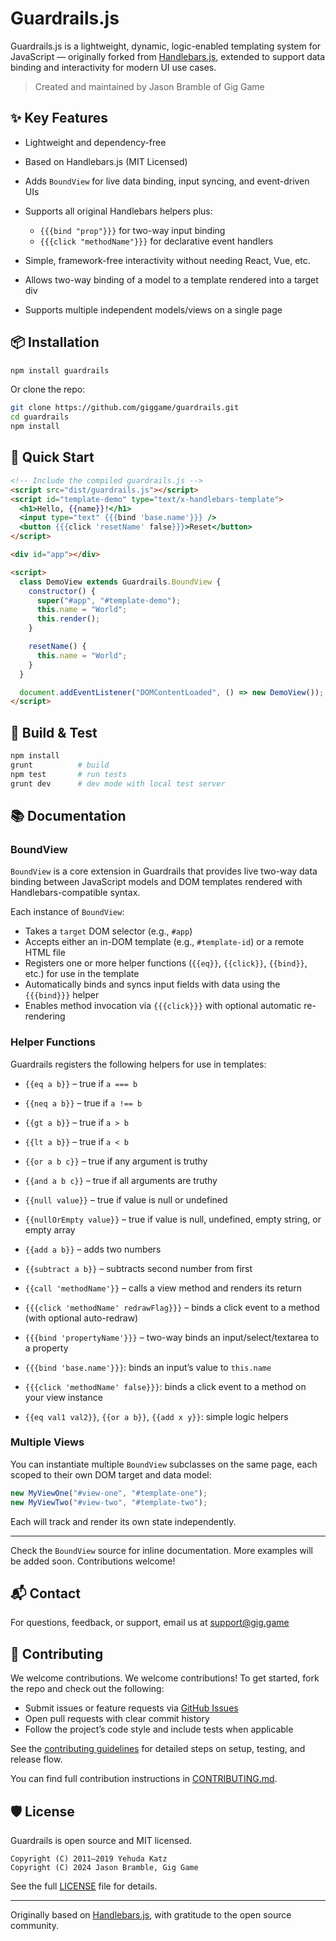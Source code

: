 # Guardrails.js

Guardrails.js is a lightweight, dynamic, logic-enabled templating system for JavaScript — originally forked from [Handlebars.js](https://handlebarsjs.com), extended to support data binding and interactivity for modern UI use cases.

> Created and maintained by Jason Bramble of Gig Game

## ✨ Key Features

* Lightweight and dependency-free
* Based on Handlebars.js (MIT Licensed)
* Adds `BoundView` for live data binding, input syncing, and event-driven UIs
* Supports all original Handlebars helpers plus:

  * `{{{bind "prop"}}}` for two-way input binding
  * `{{{click "methodName"}}}` for declarative event handlers
* Simple, framework-free interactivity without needing React, Vue, etc.
* Allows two-way binding of a model to a template rendered into a target div
* Supports multiple independent models/views on a single page

## 📦 Installation

```bash
npm install guardrails
```

Or clone the repo:

```bash
git clone https://github.com/giggame/guardrails.git
cd guardrails
npm install
```

## 🚀 Quick Start

```html
<!-- Include the compiled guardrails.js -->
<script src="dist/guardrails.js"></script>
<script id="template-demo" type="text/x-handlebars-template">
  <h1>Hello, {{name}}!</h1>
  <input type="text" {{{bind 'base.name'}}} />
  <button {{{click 'resetName' false}}}>Reset</button>
</script>

<div id="app"></div>

<script>
  class DemoView extends Guardrails.BoundView {
    constructor() {
      super("#app", "#template-demo");
      this.name = "World";
      this.render();
    }

    resetName() {
      this.name = "World";
    }
  }

  document.addEventListener("DOMContentLoaded", () => new DemoView());
</script>
```

## 🧰 Build & Test

```bash
npm install
grunt          # build
npm test       # run tests
grunt dev      # dev mode with local test server
```

## 📚 Documentation

### BoundView

`BoundView` is a core extension in Guardrails that provides live two-way data binding between JavaScript models and DOM templates rendered with Handlebars-compatible syntax.

Each instance of `BoundView`:

* Takes a `target` DOM selector (e.g., `#app`)
* Accepts either an in-DOM template (e.g., `#template-id`) or a remote HTML file
* Registers one or more helper functions (`{{eq}}`, `{{click}}`, `{{bind}}`, etc.) for use in the template
* Automatically binds and syncs input fields with data using the `{{{bind}}}` helper
* Enables method invocation via `{{{click}}}` with optional automatic re-rendering

### Helper Functions

Guardrails registers the following helpers for use in templates:

* `{{eq a b}}` – true if `a === b`

* `{{neq a b}}` – true if `a !== b`

* `{{gt a b}}` – true if `a > b`

* `{{lt a b}}` – true if `a < b`

* `{{or a b c}}` – true if any argument is truthy

* `{{and a b c}}` – true if all arguments are truthy

* `{{null value}}` – true if value is null or undefined

* `{{nullOrEmpty value}}` – true if value is null, undefined, empty string, or empty array

* `{{add a b}}` – adds two numbers

* `{{subtract a b}}` – subtracts second number from first

* `{{call 'methodName'}}` – calls a view method and renders its return

* `{{{click 'methodName' redrawFlag}}}` – binds a click event to a method (with optional auto-redraw)

* `{{{bind 'propertyName'}}}` – two-way binds an input/select/textarea to a property

* `{{{bind 'base.name'}}}`: binds an input’s value to `this.name`

* `{{{click 'methodName' false}}}`: binds a click event to a method on your view instance

* `{{eq val1 val2}}`, `{{or a b}}`, `{{add x y}}`: simple logic helpers

### Multiple Views

You can instantiate multiple `BoundView` subclasses on the same page, each scoped to their own DOM target and data model:

```js
new MyViewOne("#view-one", "#template-one");
new MyViewTwo("#view-two", "#template-two");
```

Each will track and render its own state independently.

---

Check the `BoundView` source for inline documentation. More examples will be added soon. Contributions welcome!

## 📬 Contact

For questions, feedback, or support, email us at [support@gig.game](mailto:support@gig.game)

## 🤝 Contributing

We welcome contributions. We welcome contributions! To get started, fork the repo and check out the following:

* Submit issues or feature requests via [GitHub Issues](https://github.com/giggame/guardrails/issues)
* Open pull requests with clear commit history
* Follow the project’s code style and include tests when applicable

See the [contributing guidelines](./docs/CONTRIBUTING.md) for detailed steps on setup, testing, and release flow.

You can find full contribution instructions in [CONTRIBUTING.md](CONTRIBUTING.md).


## 🛡 License

Guardrails is open source and MIT licensed.

```
Copyright (C) 2011–2019 Yehuda Katz
Copyright (C) 2024 Jason Bramble, Gig Game
```

See the full [LICENSE](LICENSE) file for details.

---

Originally based on [Handlebars.js](https://github.com/handlebars-lang/handlebars.js), with gratitude to the open source community.






